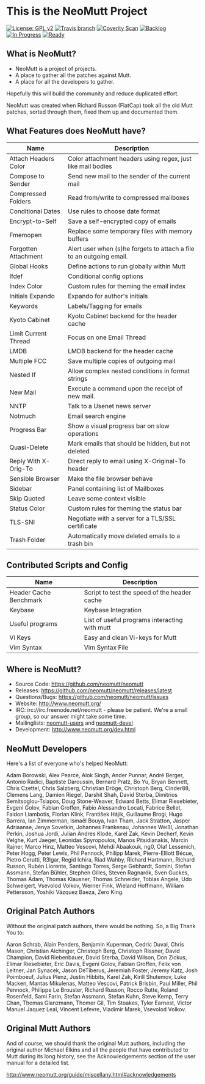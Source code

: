 # This is the NeoMutt Project

[![License: GPL v2](https://img.shields.io/badge/License-GPL%20v2-blue.svg)](https://github.com/neomutt/neomutt/blob/neomutt/COPYRIGHT)
[![Travis branch](https://api.travis-ci.org/neomutt/neomutt.svg?branch=neomutt)](https://travis-ci.org/neomutt/neomutt)
[![Coverity Scan](https://img.shields.io/coverity/scan/8495.svg)](https://scan.coverity.com/projects/neomutt-neomutt)
[![Backlog](https://badge.waffle.io/neomutt/neomutt.svg?label=status:backlog&title=Backlog)](http://waffle.io/neomutt/neomutt)
[![In Progress](https://badge.waffle.io/neomutt/neomutt.svg?label=status:in-progress&title=In%20Progress)](http://waffle.io/neomutt/neomutt)
[![Ready](https://badge.waffle.io/neomutt/neomutt.svg?label=status:ready&title=Ready)](http://waffle.io/neomutt/neomutt)

## What is NeoMutt?

* NeoMutt is a project of projects.
* A place to gather all the patches against Mutt.
* A place for all the developers to gather.

Hopefully this will build the community and reduce duplicated effort.

NeoMutt was created when Richard Russon (FlatCap) took all the old Mutt patches,
sorted through them, fixed them up and documented them.

## What Features does NeoMutt have?

| Name                 | Description
| -------------------- | ------------------------------------------------------
| Attach Headers Color | Color attachment headers using regex, just like mail bodies
| Compose to Sender    | Send new mail to the sender of the current mail
| Compressed Folders   | Read from/write to compressed mailboxes
| Conditional Dates    | Use rules to choose date format
| Encrypt-to-Self      | Save a self-encrypted copy of emails
| Fmemopen             | Replace some temporary files with memory buffers
| Forgotten Attachment | Alert user when (s)he forgets to attach a file to an outgoing email.
| Global Hooks         | Define actions to run globally within Mutt
| Ifdef                | Conditional config options
| Index Color          | Custom rules for theming the email index
| Initials Expando     | Expando for author's initials
| Keywords             | Labels/Tagging for emails
| Kyoto Cabinet        | Kyoto Cabinet backend for the header cache
| Limit Current Thread | Focus on one Email Thread
| LMDB                 | LMDB backend for the header cache
| Multiple FCC         | Save multiple copies of outgoing mail
| Nested If            | Allow complex nested conditions in format strings
| New Mail             | Execute a command upon the receipt of new mail.
| NNTP                 | Talk to a Usenet news server
| Notmuch              | Email search engine
| Progress Bar         | Show a visual progress bar on slow operations
| Quasi-Delete         | Mark emails that should be hidden, but not deleted
| Reply With X-Orig-To | Direct reply to email using X-Original-To header
| Sensible Browser     | Make the file browser behave
| Sidebar              | Panel containing list of Mailboxes
| Skip Quoted          | Leave some context visible
| Status Color         | Custom rules for theming the status bar
| TLS-SNI              | Negotiate with a server for a TLS/SSL certificate
| Trash Folder         | Automatically move deleted emails to a trash bin

## Contributed Scripts and Config

| Name                   | Description
| ---------------------- | ---------------------------------------------
| Header Cache Benchmark | Script to test the speed of the header cache
| Keybase                | Keybase Integration
| Useful programs        | List of useful programs interacting with mutt
| Vi Keys                | Easy and clean Vi-keys for Mutt
| Vim Syntax             | Vim Syntax File

## Where is NeoMutt?

- Source Code:     https://github.com/neomutt/neomutt
- Releases:        https://github.com/neomutt/neomutt/releases/latest
- Questions/Bugs:  https://github.com/neomutt/neomutt/issues
- Website:         http://www.neomutt.org/
- IRC:             irc://irc.freenode.net/neomutt - please be patient.
  We're a small group, so our answer might take some time.
- Mailinglists:    [neomutt-users](mailto:neomutt-users-request@neomutt.org?subject=subscribe)
  and [neomutt-devel](mailto:neomutt-devel-request@neomutt.org?subject=subscribe)
- Development:     http://www.neomutt.org/dev.html

## NeoMutt Developers

Here's a list of everyone who's helped NeoMutt:

Adam Borowski, Alex Pearce, Alok Singh, Ander Punnar, André Berger,
Antonio Radici, Baptiste Daroussin, Bernard Pratz, Bo Yu, Bryan Bennett,
Chris Czettel, Chris Salzberg, Christian Dröge, Christoph Berg, Cinder88,
Clemens Lang, Damien Riegel, Darshit Shah, David Sterba,
Dimitrios Semitsoglou-Tsiapos, Doug Stone-Weaver, Edward Betts,
Elimar Riesebieter, Evgeni Golov, Fabian Groffen, Fabio Alessandro Locati,
Fabrice Bellet, Faidon Liambotis, Florian Klink, František Hájik,
Guillaume Brogi, Hugo Barrera, Ian Zimmerman, Ismaël Bouya, Ivan Tham,
Jack Stratton, Jasper Adriaanse, Jenya Sovetkin, Johannes Frankenau,
Johannes Weißl, Jonathan Perkin, Joshua Jordi, Julian Andres Klode, Karel Zak,
Kevin Decherf, Kevin Velghe, Kurt Jaeger, Leonidas Spyropoulos,
Manos Pitsidianakis, Marcin Rajner, Marco Hinz, Matteo Vescovi, Mehdi Abaakouk,
ng0, Olaf Lessenich, Peter Hogg, Peter Lewis, Phil Pennock, Philipp Marek,
Pierre-Elliott Bécue, Pietro Cerutti, R3lgar, Regid Ichira, Riad Wahby,
Richard Hartmann, Richard Russon, Rubén Llorente, Santiago Torres,
Serge Gebhardt, Somini, Stefan Assmann, Stefan Bühler, Stephen Gilles,
Steven Ragnarök, Sven Guckes, Thomas Adam, Thomas Klausner, Thomas Schneider,
Tobias Angele, Udo Schweigert, Vsevolod Volkov, Werner Fink, Wieland Hoffmann,
William Pettersson, Yoshiki Vázquez Baeza, Zero King.

## Original Patch Authors

Without the original patch authors, there would be nothing.
So, a Big Thank You to:

Aaron Schrab, Alain Penders, Benjamin Kuperman, Cedric Duval, Chris Mason,
Christian Aichinger, Christoph Berg, Christoph Rissner, David Champion,
David Riebenbauer, David Sterba, David Wilson, Don Zickus, Elimar Riesebieter,
Eric Davis, Evgeni Golov, Fabian Groffen, Felix von Leitner, Jan Synacek,
Jason DeTiberus, Jeremiah Foster, Jeremy Katz, Josh Poimboeuf, Julius Plenz,
Justin Hibbits, Karel Zak, Kirill Shutemov, Luke Macken, Mantas Mikulenas,
Matteo Vescovi, Patrick Brisbin, Paul Miller, Phil Pennock,
Philippe Le Brouster, Richard Russon, Rocco Rutte, Roland Rosenfeld, Sami Farin,
Stefan Assmann, Stefan Kuhn, Steve Kemp, Terry Chan, Thomas Glanzmann,
Thomer Gil, Tim Stoakes, Tyler Earnest, Victor Manuel Jaquez Leal,
Vincent Lefevre, Vladimir Marek, Vsevolod Volkov.

## Original Mutt Authors

And of course, we should thank the original Mutt authors, including the original
author Michael Elkins and all the people that have contributed to Mutt during
its long history, see the Acknowledgements section of the user manual for a
detailed list.

http://www.neomutt.org/guide/miscellany.html#acknowledgements

